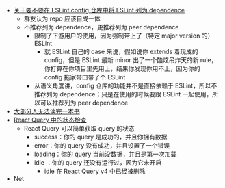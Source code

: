 - [关于要不要在 ESLint config 仓库中将 ESLint 列为 dependence](https://t.me/c/1066867565/1218235)
	- 群友认为 repo 应该自成一体
	- 不推荐列为 dependence，更推荐列为 peer dependence
		- 限制了下游用户的使用，因为强制带上了（特定 major version 的）ESLint
			- 就 ESLint 自己的 case 来说，假如说你 extends 着现成的 config，但是 ESLint 最新 minor 出了一个酷炫吊炸天的新 rule，你打算在你项目里先用上，结果你发现你用不上，因为你的 config 拖家带口带了个 ESLint
		- 从语义角度讲，config 仓库的功能并不是直接依赖于 ESLint，所以不推荐列为 dependence；只是在使用的时候要跟 ESLint 一起使用，所以可以推荐列为 peer dependence
- [大部分人无法读完一本书](https://twitter.com/sagacity/status/1620024698859040768)
- [React Query 中的状态检查](https://mp.weixin.qq.com/s/qxO1wEpju4obcO0jcmPTaw)
	- React Query 可以简单获取 query 的状态
		- success：你的 query 是成功的，并且你拥有数据
		- error：你的 query 没有成功，并且设置了一个错误
		- loading：你的 query 当前没数据，并且是第一次加载
		- idle ：你的 query 还没有运行过，因为它未开启
			- idle 在 React Query v4 中已经被删除
- Net
